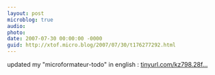 ```yaml
---
layout: post
microblog: true
audio: 
photo: 
date: 2007-07-30 00:00:00 -0000
guid: http://xtof.micro.blog/2007/07/30/t176277292.html
---
```

updated my "microformateur-todo" in english : [tinyurl.com/kz798.28f...](http://tinyurl.com/kz798.28french_localization.29)
